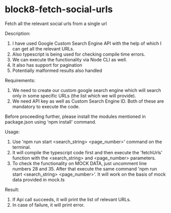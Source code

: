 # block8-fetch-social-urls
Fetch all the relevant social urls from a single url

Description:
1. I have used Google Custom Search Engine API with the help of which I can get all the relevant URLs.
2. Also typescript is being used for checking compile time errors.
3. We can execute the functionality via Node CLI as well.
4. It also has support for pagination
5. Potentially malformed results also handled

Requirements:
1. We need to create our custom google search engine which will search only in some specific URLs (the list which we will provide).
2. We need API key as well as Custom Search Engine ID. Both of these are mandatory to execute the code.

Before proceeding further, please install the modules mentioned in package.json using 'npm install' command.

Usage:
1. Use 'npm run start <search_string> <page_number>' command on the terminal.
2. It will compile the typescript code first and then execute the 'fetchUrls' function with the <search_string> and <page_number> parameters.
3. To check the functionality on MOCK DATA, just uncomment line numbers 28 and 35. After that execute the same command 'npm run start <search_string> <page_number>'. It will work on the basis of mock data provided in mock.ts

Result:
1. If Api call succeeds, it will print the list of relevant URLs.
2. In case of failure, it will print error.
